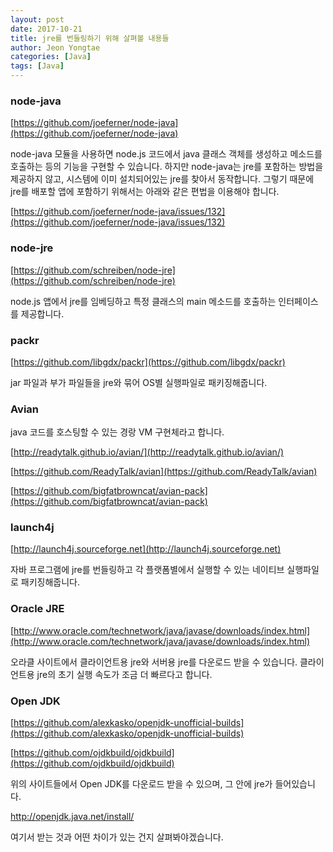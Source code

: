 ```yaml
---
layout: post
date: 2017-10-21
title: jre를 번들링하기 위해 살펴볼 내용들
author: Jeon Yongtae
categories: [Java]
tags: [Java]
---
```


### node-java

[https://github.com/joeferner/node-java](https://github.com/joeferner/node-java)

node-java 모듈을 사용하면 node.js 코드에서 java 클래스 객체를 생성하고 메소드를 호출하는 등의 기능을 구현할 수 있습니다.
하지만 node-java는 jre를 포함하는 방법을 제공하지 않고, 시스템에 이미 설치되어있는 jre를 찾아서 동작합니다.
그렇기 때문에 jre를 배포할 앱에 포함하기 위해서는 아래와 같은 편법을 이용해야 합니다.

[https://github.com/joeferner/node-java/issues/132](https://github.com/joeferner/node-java/issues/132)


### node-jre

[https://github.com/schreiben/node-jre](https://github.com/schreiben/node-jre)

node.js 앱에서 jre를 임베딩하고 특정 클래스의 main 메소드를 호출하는 인터페이스를 제공합니다.


### packr

[https://github.com/libgdx/packr](https://github.com/libgdx/packr)

jar 파일과 부가 파일들을 jre와 묶어 OS별 실행파일로 패키징해줍니다.


### Avian

java 코드를 호스팅할 수 있는 경랑 VM 구현체라고 합니다.

[http://readytalk.github.io/avian/](http://readytalk.github.io/avian/)

[https://github.com/ReadyTalk/avian](https://github.com/ReadyTalk/avian)

[https://github.com/bigfatbrowncat/avian-pack](https://github.com/bigfatbrowncat/avian-pack)


### launch4j

[http://launch4j.sourceforge.net](http://launch4j.sourceforge.net)

자바 프로그램에 jre를 번들링하고 각 플랫폼별에서 실행할 수 있는 네이티브 실행파일로 패키징해줍니다.


### Oracle JRE

[http://www.oracle.com/technetwork/java/javase/downloads/index.html](http://www.oracle.com/technetwork/java/javase/downloads/index.html)

오라클 사이트에서 클라이언트용 jre와 서버용 jre를 다운로드 받을 수 있습니다.
클라이언트용 jre의 초기 실행 속도가 조금 더 빠르다고 합니다.


### Open JDK

[https://github.com/alexkasko/openjdk-unofficial-builds](https://github.com/alexkasko/openjdk-unofficial-builds)

[https://github.com/ojdkbuild/ojdkbuild](https://github.com/ojdkbuild/ojdkbuild)

위의 사이트들에서 Open JDK를 다운로드 받을 수 있으며, 그 안에 jre가 들어있습니다.



<http://openjdk.java.net/install/>

여기서 받는 것과 어떤 차이가 있는 건지 살펴봐야겠습니다.

